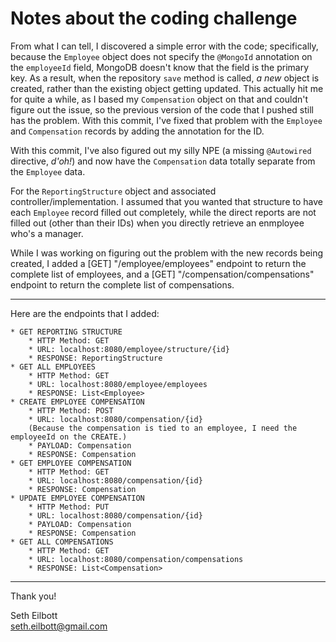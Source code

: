 # Notes about the coding challenge

From what I can tell, I discovered a simple error with the code; specifically, because the `Employee` object does not
specify the `@MongoId` annotation on the `employeeId` field, MongoDB doesn't know that the field is the primary key.
As a result, when the repository `save` method is called, _a new_ object is created, rather than the existing object
getting updated. This actually hit me for quite a while, as I based my `Compensation` object on that and couldn't
figure out the issue, so the previous version of the code that I pushed still has the problem. With this commit, I've
fixed that problem with the `Employee` and `Compensation` records by adding the annotation for the ID. 
 
With this commit, I've also figured out my silly NPE (a missing `@Autowired` directive, _d'oh!_) and now have the
`Compensation` data totally separate from the `Employee` data.

For the `ReportingStructure` object and associated controller/implementation. I assumed that you wanted that structure
to have each `Employee` record filled out completely, while the direct reports are not filled out (other than their IDs)
when you directly retrieve an enmployee who's a manager.

While I was working on figuring out the problem with the new records being created, I added a [GET] "/employee/employees"
endpoint to return the complete list of employees, and a  [GET] "/compensation/compensations" endpoint to return the
complete list of compensations.

-----    
Here are the endpoints that I added:

```
* GET REPORTING STRUCTURE
    * HTTP Method: GET 
    * URL: localhost:8080/employee/structure/{id}
    * RESPONSE: ReportingStructure
* GET ALL EMPLOYEES
    * HTTP Method: GET 
    * URL: localhost:8080/employee/employees
    * RESPONSE: List<Employee>
* CREATE EMPLOYEE COMPENSATION
    * HTTP Method: POST 
    * URL: localhost:8080/compensation/{id}
    (Because the compensation is tied to an employee, I need the employeeId on the CREATE.) 
    * PAYLOAD: Compensation
    * RESPONSE: Compensation
* GET EMPLOYEE COMPENSATION
    * HTTP Method: GET 
    * URL: localhost:8080/compensation/{id}
    * RESPONSE: Compensation
* UPDATE EMPLOYEE COMPENSATION
    * HTTP Method: PUT 
    * URL: localhost:8080/compensation/{id} 
    * PAYLOAD: Compensation
    * RESPONSE: Compensation
* GET ALL COMPENSATIONS
    * HTTP Method: GET 
    * URL: localhost:8080/compensation/compensations
    * RESPONSE: List<Compensation>
```
-----

Thank you!

Seth Eilbott  
seth.eilbott@gmail.com